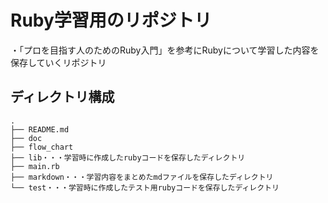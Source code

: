# Ruby学習用のリポジトリ

・「プロを目指す人のためのRuby入門」を参考にRubyについて学習した内容を保存していくリポジトリ

## ディレクトリ構成
```
.
├── README.md
├── doc
├── flow_chart
├── lib・・・学習時に作成したrubyコードを保存したディレクトリ
├── main.rb
├── markdown・・・学習内容をまとめたmdファイルを保存したディレクトリ 
└── test・・・学習時に作成したテスト用rubyコードを保存したディレクトリ

```
